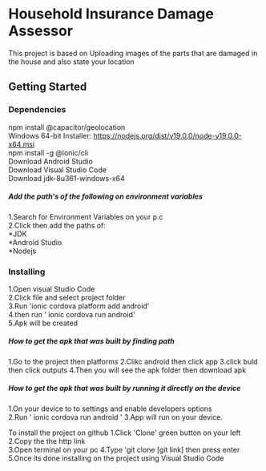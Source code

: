 # Household Insurance Damage Assessor
This project is based on Uploading images of the parts that are damaged in the house and also state your location 

## Getting Started
### Dependencies
npm install @capacitor/geolocation <br/>
Windows 64-bit Installer: https://nodejs.org/dist/v19.0.0/node-v19.0.0-x64.msi <br/>
npm install -g @ionic/cli <br/>
Download Android Studio <br/>
Download Visual Studio Code <br/>
Download jdk-8u361-windows-x64 <br/>

##### Add the path's of the following on environment variables 
1.Search for Environment Variables on your p.c <br/>
2.Click then add the paths of: <br/>
*JDK <br/>
*Android Studio <br/>
*Nodejs <br/>

### Installing
1.Open visual Studio Code <br/>
2.Click file and select project folder <br/>
3.Run 'ionic cordova platform add android' <br/>
4.then run ' ionic cordova run android' <br/>
5.Apk will be created <br/>

##### How to get the apk that was built by finding path
1.Go to the project then platforms 
2.Clikc android then click app 
3.click buld then click outputs 
4.Then you will see the apk folder then download apk 

##### How to get the apk that was built by running it directly on the device
1.On your device to to settings and enable developers options  
2.Run ' ionic cordova run android ' 
3.App will run on your device. 

To install the project on github 
1.Click 'Clone' green button on your left 
2.Copy the the http link <br/>
3.Open terminal on your pc
4.Type 'git clone [git link] then press enter 
5.Once its done installing on the project using Visual Studio Code 

